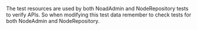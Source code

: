 The test resources are used by both NoadAdmin and NodeRepository
tests to verify APIs. So when modifying this test data
remember to check tests for both NodeAdmin and NodeRepository.